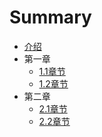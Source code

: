 # Summary

* [介绍](README.md)
* 第一章
  * [1.1章节](11zhang-jie.md)
  * [1.2章节](12zhang-jie.md)
* 第二章
  * [2.1章节](21zhang-jie.md)
  * [2.2章节](22zhang-jie.md)

